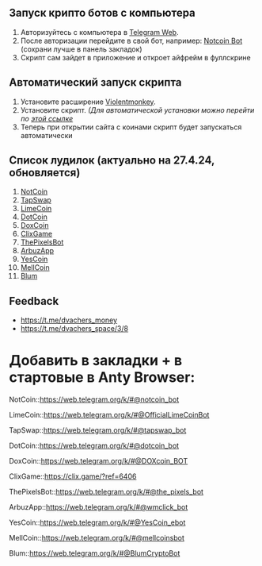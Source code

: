 ## Запуск крипто ботов с компьютера

1. Авторизуйтесь с компьютера в [Telegram Web](https://web.telegram.org).
2. После авторизации перейдите в свой бот, например: [Notcoin Bot](https://web.telegram.org/k/#@notcoin_bot) (сохрани лучше в панель закладок)
3. Скрипт сам зайдет в приложение и откроет айфрейм в фуллскрине

## Автоматический запуск скрипта

1. Установите расширение [Violentmonkey](https://chrome.google.com/webstore/detail/violentmonkey-beta/opokoaglpekkimldnlggpoagmjegichg).
2. Установите скрипт. _(Для автоматической установки можно перейти по [этой ссылке](https://github.com/kostia7alania/crypto-coins-autoclick-bot/raw/main/dist/index.user.js)_
3. Теперь при открытии сайта с коинами скрипт будет запускаться автоматически

## Список лудилок (актуально на 27.4.24, обновляется)

1. [NotCoin](https://t.me/notcoin_bot?start=r_576167_2961097)
2. [TapSwap](https://t.me/tapswap_bot?start=r_120855841)
3. [LimeCoin](https://t.me/OfficialLimeCoinBot?start=120855841)
4. [DotCoin](https://t.me/dotcoin_bot?start=r_120855841)
5. [DoxCoin](https://t.me/DOXcoin_BOT?start=rl_120855841)
6. [ClixGame](https://clix.game/?ref=6406)
7. [ThePixelsBot](https://t.me/the_pixels_bot/play?startapp=0_a5afc8ac-f1d8-4b10-a255-570d0eb26274_2_fallback-invite)
8. [ArbuzApp](t.me/wmclick_bot/click?startapp=ref_uZAOLgal)
9. [YesCoin](t.me/YesCoin_ebot?start=120855841)
10. [MellCoin](t.me/mellcoinsbot?start=120855841)
11. [Blum](https://web.telegram.org/k/#@BlumCryptoBot)

## Feedback

- https://t.me/dvachers_money
- https://t.me/dvachers_space/3/8

# Добавить в закладки + в стартовые в Anty Browser:

NotCoin::https://web.telegram.org/k/#@notcoin_bot

LimeСoin::https://web.telegram.org/k/#@OfficialLimeCoinBot

TapSwap::https://web.telegram.org/k/#@tapswap_bot

DotCoin::https://web.telegram.org/k/#@dotcoin_bot

DoxCoin::https://web.telegram.org/k/#@DOXcoin_BOT

ClixGame::https://clix.game/?ref=6406

ThePixelsBot::https://web.telegram.org/k/#@the_pixels_bot

ArbuzApp::https://web.telegram.org/k/#@wmclick_bot

YesCoin::https://web.telegram.org/k/#@YesCoin_ebot

MellCoin::https://web.telegram.org/k/#@mellcoinsbot

Blum::https://web.telegram.org/k/#@BlumCryptoBot
